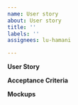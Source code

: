 ```yaml
---
name: User story
about: User story
title: ''
labels: ''
assignees: lu-hamani

---
```


**User Story**

**Acceptance Criteria**

**Mockups**
